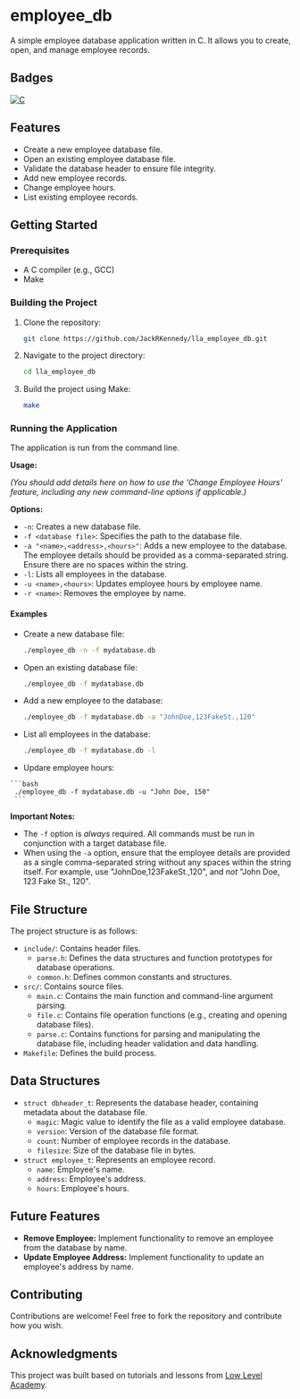 # employee_db
                                 
A simple employee database application written in C. It allows you to create, open, and manage employee records.
                                 
## Badges
                                 
[![C](https://img.shields.io/badge/language-C-blue.svg)](https://en.wikipedia.org/wiki/C_(programming_language))
                                 
## Features
                                 
-   Create a new employee database file.
-   Open an existing employee database file.
-   Validate the database header to ensure file integrity.
-   Add new employee records.
-   Change employee hours.
-   List existing employee records.
                                 
## Getting Started
                                 
### Prerequisites
                                 
-   A C compiler (e.g., GCC)
-   Make
                                 
### Building the Project
                                 
1.  Clone the repository:
                                 
    ```bash
    git clone https://github.com/JackRKennedy/lla_employee_db.git
    ```
                                 
2.  Navigate to the project directory:
                                 
    ```bash
    cd lla_employee_db
    ```
                                 
3.  Build the project using Make:
                                 
    ```bash
    make
    ```
                                 
### Running the Application
                                 
The application is run from the command line.
                                 
**Usage:**
                                 
*(You should add details here on how to use the 'Change Employee Hours' feature, including any new command-line options if applicable.)*

**Options:**
                                 
-   `-n`: Creates a new database file.
-   `-f <database file>`: Specifies the path to the database file.
-   `-a "<name>,<address>,<hours>"`: Adds a new employee to the database. The employee details should be provided as a comma-separated string. Ensure there are no spaces within the string.
-   `-l`: Lists all employees in the database.
-   `-u <name>,<hours>`: Updates employee hours by employee name.
-   `-r <name>`: Removes the employee by name.
                                 
#### Examples
                                 
-   Create a new database file:
                                 
    ```bash
    ./employee_db -n -f mydatabase.db
    ```
                                 
-   Open an existing database file:
                                 
    ```bash
    ./employee_db -f mydatabase.db
    ```
                                 
-   Add a new employee to the database:
                                 
    ```bash
    ./employee_db -f mydatabase.db -a "JohnDoe,123FakeSt.,120"
    ```
                                 
-   List all employees in the database:
                                 
    ```bash
    ./employee_db -f mydatabase.db -l
    ```
                                 
-    Updare employee hours:

    ```bash
     ./employee_db -f mydatabase.db -u "John Doe, 150"
     ```

**Important Notes:**
                                 
-   The `-f` option is *always* required. All commands must be run in conjunction with a target database file.
-   When using the `-a` option, ensure that the employee details are provided as a single comma-separated string without any spaces within the string itself. For example, use "JohnDoe,123FakeSt.,120", and *not* "John Doe, 123 Fake St., 120".
                                 
## File Structure
                                 
The project structure is as follows:
                                 
-   `include/`: Contains header files.
    -   `parse.h`: Defines the data structures and function prototypes for database operations.
    -   `common.h`: Defines common constants and structures.
-   `src/`: Contains source files.
    -   `main.c`: Contains the main function and command-line argument parsing.
    -   `file.c`: Contains file operation functions (e.g., creating and opening database files).
    -   `parse.c`: Contains functions for parsing and manipulating the database file, including header validation and data handling.
-   `Makefile`: Defines the build process.
                                 
## Data Structures
                                 
-   `struct dbheader_t`: Represents the database header, containing metadata about the database file.
    -   `magic`: Magic value to identify the file as a valid employee database.
    -   `version`: Version of the database file format.
    -   `count`: Number of employee records in the database.
    -   `filesize`: Size of the database file in bytes.
-   `struct employee_t`: Represents an employee record.
    -   `name`: Employee's name.
    -   `address`: Employee's address.
    -   `hours`: Employee's hours.
                                 
## Future Features
                                 
-   **Remove Employee:** Implement functionality to remove an employee from the database by name.
-   **Update Employee Address:** Implement functionality to update an employee's address by name.
                                 
## Contributing
                                 
Contributions are welcome! Feel free to fork the repository and contribute how you wish.
                                 
## Acknowledgments
                                 
This project was built based on tutorials and lessons from [Low Level Academy](https://lowlevelacademy.com/).
